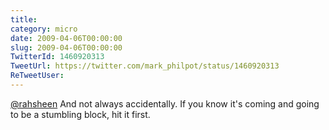 ```yaml
---
title: 
category: micro
date: 2009-04-06T00:00:00
slug: 2009-04-06T00:00:00
TwitterId: 1460920313
TweetUrl: https://twitter.com/mark_philpot/status/1460920313
ReTweetUser: 
---
```


[@rahsheen](https://twitter.com/rahsheen) And not always accidentally. If you know it's coming and going to be a stumbling block, hit it first.